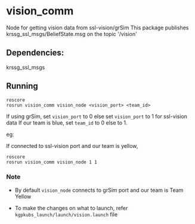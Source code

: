 # vision_comm
Node for getting vision data from ssl-vision/grSim
This package publishes krssg_ssl_msgs/BeliefState.msg on the topic '/vision'

## Dependencies:
krssg_ssl_msgs

## Running

```
roscore
rosrun vision_comm vision_node <vision_port> <team_id>
```

If using grSim, set `vision_port` to 0 else set `vision_port` to 1 for ssl-vision data
If our team is blue, set `team_id` to 0 else to 1.

eg:

If connected to ssl-vision port and our team is yellow,

```
roscore
rosrun vision_comm vision_node 1 1
```


### Note
- By default `vision_node` connects to grSim port and our team is Team Yellow

- To make the changes on what to launch, refer `kgpkubs_launch/launch/vision.launch` file